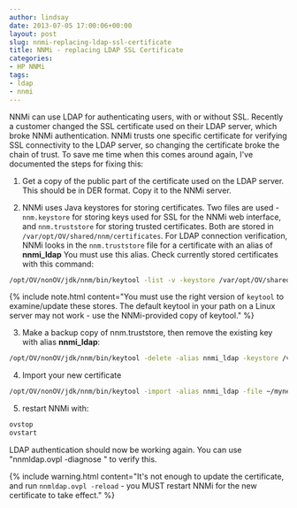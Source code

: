 ```yaml
---
author: lindsay
date: 2013-07-05 17:00:06+00:00
layout: post
slug: nnmi-replacing-ldap-ssl-certificate
title: NNMi - replacing LDAP SSL Certificate
categories:
- HP NNMi
tags:
- ldap
- nnmi
---
```


NNMi can use LDAP for authenticating users, with or without SSL. Recently a customer changed the SSL certificate used on their LDAP server, which broke NNMi authentication. NNMi trusts one specific certificate for verifying SSL connectivity to the LDAP server, so changing the certificate broke the chain of trust. To save me time when this comes around again, I've documented the steps for fixing this:

  1. Get a copy of the public part of the certificate used on the LDAP server. This should be in DER format. Copy it to the NNMi server.

  2. NNMi uses Java keystores for storing certificates. Two files are used - `nnm.keystore` for storing keys used for SSL for the NNMi web interface, and `nnm.truststore` for storing trusted certificates. Both are stored in `/var/opt/OV/shared/nnm/certificates`. For LDAP connection verification, NNMi looks in the `nnm.truststore` file for a certificate with an alias of **nnmi_ldap** You must use this alias. Check currently stored certificates with this command:

```bash
/opt/OV/nonOV/jdk/nnm/bin/keytool -list -v -keystore /var/opt/OV/shared/nnm/certificates/nnm.truststore -storepass ovpass
```

{% include note.html content="You must use the right version of `keytool` to examine/update these stores. The default keytool in your path on a Linux server may not work - use the NNMi-provided copy of keytool." %}

  3. Make a backup copy of nnm.truststore, then remove the existing key with alias **nnmi_ldap**:

```bash
/opt/OV/nonOV/jdk/nnm/bin/keytool -delete -alias nnmi_ldap -keystore /var/opt/OV/shared/nnm/certificates/nnm.truststore -storepass ovpass
```

  4. Import your new certificate

```bash
/opt/OV/nonOV/jdk/nnm/bin/keytool -import -alias nnmi_ldap -file ~/mynewcert.crt -keystore /var/opt/OV/shared/nnm/certificates/nnm.truststore -storepass ovpass
```

  5. restart NNMi with:

```bash
ovstop
ovstart
```

LDAP authentication should now be working again. You can use "nnmldap.ovpl -diagnose <username>" to verify this.

{% include warning.html content="It's not enough to update the certificate, and run `nnmldap.ovpl -reload` - you MUST restart NNMi for the new certificate to take effect." %}

